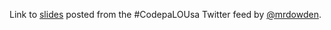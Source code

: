Link to [slides](https://www.box.com/s/lgk7eexcsaov0dlkfug0) posted from the #CodepaLOUsa Twitter feed by [@mrdowden](http://twitter.com/mrdowden). 
